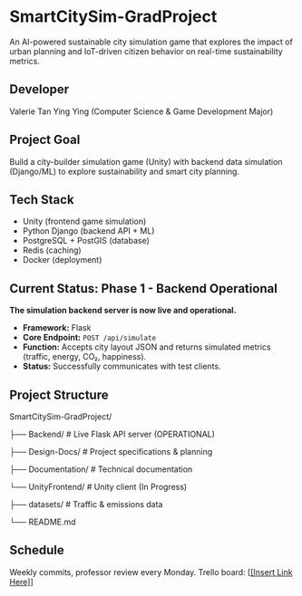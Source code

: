 # SmartCitySim-GradProject
An AI-powered sustainable city simulation game that explores the impact of urban planning and IoT-driven citizen behavior on real-time sustainability metrics.

## Developer
Valerie Tan Ying Ying (Computer Science & Game Development Major)

## Project Goal
Build a city-builder simulation game (Unity) with backend data simulation (Django/ML) to explore sustainability and smart city planning.

## Tech Stack
- Unity (frontend game simulation)
- Python Django (backend API + ML)
- PostgreSQL + PostGIS (database)
- Redis (caching)
- Docker (deployment)

## Current Status: Phase 1 - Backend Operational

**The simulation backend server is now live and operational.**
- **Framework:** Flask
- **Core Endpoint:** `POST /api/simulate`
- **Function:** Accepts city layout JSON and returns simulated metrics (traffic, energy, CO₂, happiness).
- **Status:** Successfully communicates with test clients.

## Project Structure
SmartCitySim-GradProject/

├── Backend/ # Live Flask API server (OPERATIONAL)

├── Design-Docs/ # Project specifications & planning

├── Documentation/ # Technical documentation

└── UnityFrontend/ # Unity client (In Progress)

├── datasets/ # Traffic & emissions data

└── README.md

## Schedule
Weekly commits, professor review every Monday.
Trello board: [[[Insert Link Here]](https://trello.com/b/WGAZjQDZ/mytrelloboard)]
